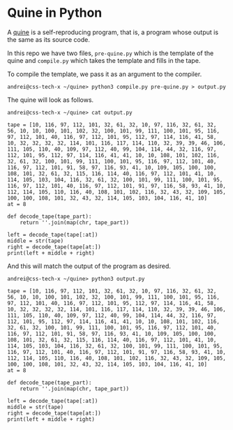
# Quine in Python

A [quine](https://en.wikipedia.org/wiki/Quine_(computing)) is a self-reproducing program, that is, a program whose output is the same as its source code.

In this repo we have two files, `pre-quine.py` which is the template of the quine and `compile.py` which
takes the template and fills in the tape.

To compile the template, we pass it as an argument to the compiler.
```fish
andrei@css-tech-x ~/quine> python3 compile.py pre-quine.py > output.py
```

The quine will look as follows.
```fish
andrei@css-tech-x ~/quine> cat output.py 

tape = [10, 116, 97, 112, 101, 32, 61, 32, 10, 97, 116, 32, 61, 32, 56, 10, 10, 100, 101, 102, 32, 100, 101, 99, 111, 100, 101, 95, 116, 97, 112, 101, 40, 116, 97, 112, 101, 95, 112, 97, 114, 116, 41, 58, 10, 32, 32, 32, 32, 114, 101, 116, 117, 114, 110, 32, 39, 39, 46, 106, 111, 105, 110, 40, 109, 97, 112, 40, 99, 104, 114, 44, 32, 116, 97, 112, 101, 95, 112, 97, 114, 116, 41, 41, 10, 10, 108, 101, 102, 116, 32, 61, 32, 100, 101, 99, 111, 100, 101, 95, 116, 97, 112, 101, 40, 116, 97, 112, 101, 91, 58, 97, 116, 93, 41, 10, 109, 105, 100, 100, 108, 101, 32, 61, 32, 115, 116, 114, 40, 116, 97, 112, 101, 41, 10, 114, 105, 103, 104, 116, 32, 61, 32, 100, 101, 99, 111, 100, 101, 95, 116, 97, 112, 101, 40, 116, 97, 112, 101, 91, 97, 116, 58, 93, 41, 10, 112, 114, 105, 110, 116, 40, 108, 101, 102, 116, 32, 43, 32, 109, 105, 100, 100, 108, 101, 32, 43, 32, 114, 105, 103, 104, 116, 41, 10]
at = 8

def decode_tape(tape_part):
    return ''.join(map(chr, tape_part))

left = decode_tape(tape[:at])
middle = str(tape)
right = decode_tape(tape[at:])
print(left + middle + right)
```

And this will match the output of the program as desired.
```fish
andrei@css-tech-x ~/quine> python3 output.py 

tape = [10, 116, 97, 112, 101, 32, 61, 32, 10, 97, 116, 32, 61, 32, 56, 10, 10, 100, 101, 102, 32, 100, 101, 99, 111, 100, 101, 95, 116, 97, 112, 101, 40, 116, 97, 112, 101, 95, 112, 97, 114, 116, 41, 58, 10, 32, 32, 32, 32, 114, 101, 116, 117, 114, 110, 32, 39, 39, 46, 106, 111, 105, 110, 40, 109, 97, 112, 40, 99, 104, 114, 44, 32, 116, 97, 112, 101, 95, 112, 97, 114, 116, 41, 41, 10, 10, 108, 101, 102, 116, 32, 61, 32, 100, 101, 99, 111, 100, 101, 95, 116, 97, 112, 101, 40, 116, 97, 112, 101, 91, 58, 97, 116, 93, 41, 10, 109, 105, 100, 100, 108, 101, 32, 61, 32, 115, 116, 114, 40, 116, 97, 112, 101, 41, 10, 114, 105, 103, 104, 116, 32, 61, 32, 100, 101, 99, 111, 100, 101, 95, 116, 97, 112, 101, 40, 116, 97, 112, 101, 91, 97, 116, 58, 93, 41, 10, 112, 114, 105, 110, 116, 40, 108, 101, 102, 116, 32, 43, 32, 109, 105, 100, 100, 108, 101, 32, 43, 32, 114, 105, 103, 104, 116, 41, 10]
at = 8

def decode_tape(tape_part):
    return ''.join(map(chr, tape_part))

left = decode_tape(tape[:at])
middle = str(tape)
right = decode_tape(tape[at:])
print(left + middle + right)
```
